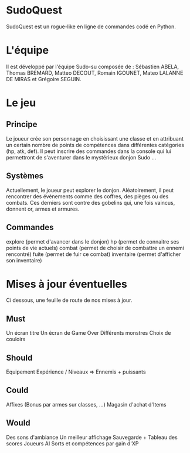 # SudoQuest

SudoQuest est un rogue-like en ligne de commandes codé en Python.

# L'équipe

Il est développé par l'équipe Sudo-su composée de : Sébastien ABELA, Thomas BREMARD, Matteo DECOUT, Romain IGOUNET, Mateo LALANNE DE MIRAS et Grégoire SEGUIN.

# Le jeu
## Principe

Le joueur crée son personnage en choisissant une classe et en attribuant un certain nombre de points de compétences dans différentes catégories (hp, atk, def).
Il peut inscrire des commandes dans la console qui lui permettront de s'aventurer dans le mystérieux donjon Sudo …


## Systèmes

Actuellement, le joueur peut explorer le donjon. Aléatoirement, il peut rencontrer des évènements comme des coffres, des pièges ou des combats. Ces derniers sont contre des gobelins qui, une fois vaincus, donnent or, armes et armures.

## Commandes
explore (permet d'avancer dans le donjon)
hp (permet de connaitre ses points de vie actuels)
combat (permet de choisir de combattre un ennemi rencontré)
fuite (permet de fuir ce combat)
inventaire (permet d'afficher son inventaire)


# Mises à jour éventuelles

Ci dessous, une feuille de route de nos mises à jour.

## Must
Un écran titre
Un écran de Game Over
Différents monstres
Choix de couloirs


## Should
Equipement
Expérience / Niveaux => Ennemis + puissants 

## Could
Affixes (Bonus par armes sur classes, ...)
Magasin d'achat d'Items

## Would
Des sons d'ambiance
Un meilleur affichage
Sauvegarde + Tableau des scores
Joueurs AI
Sorts et compétences par gain d'XP